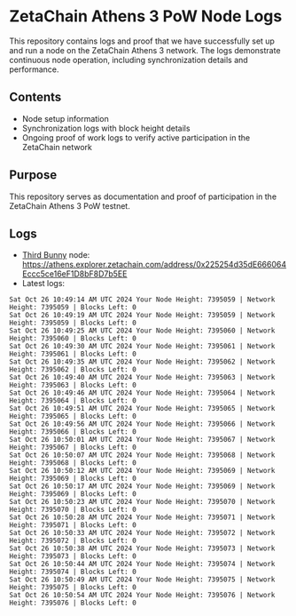 # ZetaChain Athens 3 PoW Node Logs
This repository contains logs and proof that we have successfully set up and run a node on the ZetaChain Athens 3 network. The logs demonstrate continuous node operation, including synchronization details and performance.

## Contents
- Node setup information
- Synchronization logs with block height details
- Ongoing proof of work logs to verify active participation in the ZetaChain network

## Purpose
This repository serves as documentation and proof of participation in the ZetaChain Athens 3 PoW testnet.

## Logs

- [Third Bunny](https://thirdbunny.xyz/) node: https://athens.explorer.zetachain.com/address/0x225254d35dE666064Eccc5ce16eF1D8bF8D7b5EE
- Latest logs:
```
Sat Oct 26 10:49:14 AM UTC 2024 Your Node Height: 7395059 | Network Height: 7395059 | Blocks Left: 0
Sat Oct 26 10:49:19 AM UTC 2024 Your Node Height: 7395059 | Network Height: 7395059 | Blocks Left: 0
Sat Oct 26 10:49:25 AM UTC 2024 Your Node Height: 7395060 | Network Height: 7395060 | Blocks Left: 0
Sat Oct 26 10:49:30 AM UTC 2024 Your Node Height: 7395061 | Network Height: 7395061 | Blocks Left: 0
Sat Oct 26 10:49:35 AM UTC 2024 Your Node Height: 7395062 | Network Height: 7395062 | Blocks Left: 0
Sat Oct 26 10:49:40 AM UTC 2024 Your Node Height: 7395063 | Network Height: 7395063 | Blocks Left: 0
Sat Oct 26 10:49:46 AM UTC 2024 Your Node Height: 7395064 | Network Height: 7395064 | Blocks Left: 0
Sat Oct 26 10:49:51 AM UTC 2024 Your Node Height: 7395065 | Network Height: 7395065 | Blocks Left: 0
Sat Oct 26 10:49:56 AM UTC 2024 Your Node Height: 7395066 | Network Height: 7395066 | Blocks Left: 0
Sat Oct 26 10:50:01 AM UTC 2024 Your Node Height: 7395067 | Network Height: 7395067 | Blocks Left: 0
Sat Oct 26 10:50:07 AM UTC 2024 Your Node Height: 7395068 | Network Height: 7395068 | Blocks Left: 0
Sat Oct 26 10:50:12 AM UTC 2024 Your Node Height: 7395069 | Network Height: 7395069 | Blocks Left: 0
Sat Oct 26 10:50:17 AM UTC 2024 Your Node Height: 7395069 | Network Height: 7395069 | Blocks Left: 0
Sat Oct 26 10:50:23 AM UTC 2024 Your Node Height: 7395070 | Network Height: 7395070 | Blocks Left: 0
Sat Oct 26 10:50:28 AM UTC 2024 Your Node Height: 7395071 | Network Height: 7395071 | Blocks Left: 0
Sat Oct 26 10:50:33 AM UTC 2024 Your Node Height: 7395072 | Network Height: 7395072 | Blocks Left: 0
Sat Oct 26 10:50:38 AM UTC 2024 Your Node Height: 7395073 | Network Height: 7395073 | Blocks Left: 0
Sat Oct 26 10:50:44 AM UTC 2024 Your Node Height: 7395074 | Network Height: 7395074 | Blocks Left: 0
Sat Oct 26 10:50:49 AM UTC 2024 Your Node Height: 7395075 | Network Height: 7395075 | Blocks Left: 0
Sat Oct 26 10:50:54 AM UTC 2024 Your Node Height: 7395076 | Network Height: 7395076 | Blocks Left: 0
```
